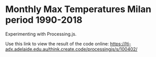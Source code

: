 # Monthly Max Temperatures Milan period 1990-2018

Experimenting with Processing.js.

Use this link to view the result of the code online:
https://lti-adx.adelaide.edu.au/think.create.code/processingjs/s/100402/
